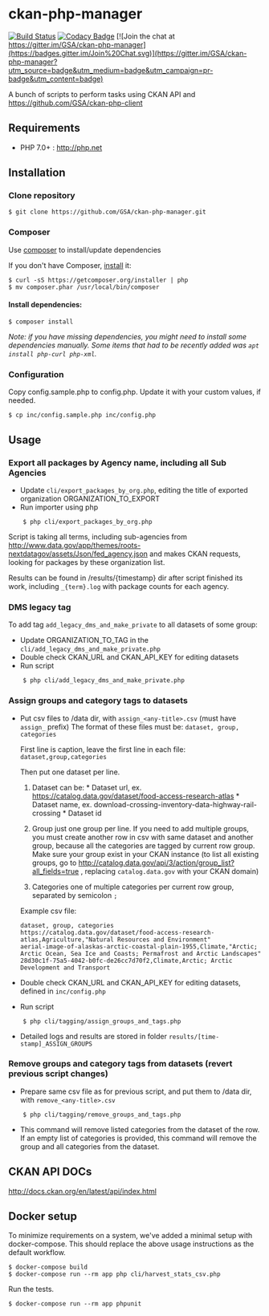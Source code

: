 ckan-php-manager
================

[![Build Status](https://travis-ci.org/GSA/ckan-php-manager.svg?branch=master)](https://travis-ci.org/GSA/ckan-php-manager)
[![Codacy Badge](https://api.codacy.com/project/badge/a07828e07ef9416583a88beedf6ff072)](https://www.codacy.com/app/alexandr-perfilov/ckan-php-manager)
[![Join the chat at https://gitter.im/GSA/ckan-php-manager](https://badges.gitter.im/Join%20Chat.svg)](https://gitter.im/GSA/ckan-php-manager?utm_source=badge&utm_medium=badge&utm_campaign=pr-badge&utm_content=badge)

A bunch of scripts to perform tasks using CKAN API and https://github.com/GSA/ckan-php-client

## Requirements

* PHP 7.0+ : <http://php.net>

## Installation

### Clone repository
    $ git clone https://github.com/GSA/ckan-php-manager.git

### Composer
Use [composer](#composer) to install/update dependencies

If you don't have Composer, [install](https://getcomposer.org/download/) it:

    $ curl -sS https://getcomposer.org/installer | php
    $ mv composer.phar /usr/local/bin/composer

#### Install dependencies:

    $ composer install

*Note: if you have missing dependencies, you might need to install some dependencies manually. Some items that had to be recently added was `apt install php-curl php-xml`.*

### Configuration
Copy config.sample.php to config.php. Update it with your custom values, if needed.

    $ cp inc/config.sample.php inc/config.php

## Usage

### Export all packages by Agency name, including all Sub Agencies

* Update `cli/export_packages_by_org.php`, editing the title of exported organization ORGANIZATION_TO_EXPORT
* Run importer using php

```
    $ php cli/export_packages_by_org.php
```

Script is taking all terms, including sub-agencies from http://www.data.gov/app/themes/roots-nextdatagov/assets/Json/fed_agency.json and makes CKAN requests,
looking for packages by these organization list.

Results can be found in /results/{timestamp} dir after script finished its work, including `_{term}.log` with package counts for each agency.

### DMS legacy tag

To add tag `add_legacy_dms_and_make_private` to all datasets of some group:

* Update ORGANIZATION_TO_TAG in the `cli/add_legacy_dms_and_make_private.php`
* Double check CKAN_URL and CKAN_API_KEY for editing datasets
* Run script

```
    $ php cli/add_legacy_dms_and_make_private.php
```

### Assign groups and category tags to datasets

* Put csv files to /data dir, with `assign_<any-title>.csv` (must have `assign_` prefix)
    The format of these files must be:
    `dataset, group, categories`

    First line is caption, leave the first line in each file:
    `dataset,group,categories`

    Then put one dataset per line.

    1. Dataset can be:
      * Dataset url, ex. https://catalog.data.gov/dataset/food-access-research-atlas
      * Dataset name, ex. download-crossing-inventory-data-highway-rail-crossing
      * Dataset id

    2. Group
    just one group per line. If you need to add multiple groups, you must create another row in csv with same dataset and another group,
    because all the categories are tagged by current row group. Make sure your group exist in your CKAN instance (to list all
    existing groups, go to http://catalog.data.gov/api/3/action/group_list?all_fields=true , replacing `catalog.data.gov` with your
     CKAN domain)

    3. Categories
    one of multiple categories per current row group, separated by semicolon `;`

    Example csv file:

    ```
    dataset, group, categories
    https://catalog.data.gov/dataset/food-access-research-atlas,Agriculture,"Natural Resources and Environment"
    aerial-image-of-alaskas-arctic-coastal-plain-1955,Climate,"Arctic; Arctic Ocean, Sea Ice and Coasts; Permafrost and Arctic Landscapes"
    28d30c1f-75a5-4042-b0fc-de26cc7d70f2,Climate,Arctic; Arctic Development and Transport
    ```
* Double check CKAN_URL and CKAN_API_KEY for editing datasets, defined in `inc/config.php`
* Run script

```
    $ php cli/tagging/assign_groups_and_tags.php
```
* Detailed logs and results are stored in folder `results/[time-stamp]_ASSIGN_GROUPS`

### Remove groups and category tags from datasets (revert previous script changes)

* Prepare same csv file as for previous script, and put them to /data dir, with `remove_<any-title>.csv`

```
    $ php cli/tagging/remove_groups_and_tags.php
```
* This command will remove listed categories from the dataset of the row. If an empty list of categories is provided, this command will remove the group and all categories from the dataset.

## CKAN API DOCs

http://docs.ckan.org/en/latest/api/index.html


## Docker setup

To minimize requirements on a system, we've added a minimal setup with
docker-compose. This should replace the above usage instructions as the default
workflow.

    $ docker-compose build
    $ docker-compose run --rm app php cli/harvest_stats_csv.php

Run the tests.

    $ docker-compose run --rm app phpunit
